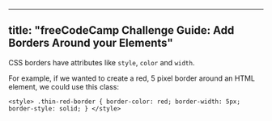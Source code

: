 
---
title: "freeCodeCamp Challenge Guide: Add Borders Around your Elements"
---

CSS borders have attributes like `style`, `color` and `width`.

For example, if we wanted to create a red, 5 pixel border around an HTML element, we could use this class:

    <style> .thin-red-border { border-color: red; border-width: 5px; border-style: solid; } </style>
